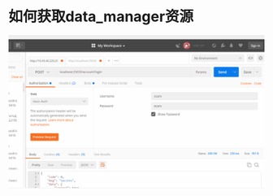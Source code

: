# 如何获取data_manager资源
![image](https://github.com/bruin111/gif/blob/master/data_manager%E8%8E%B7%E5%8F%96%E8%B5%84%E6%BA%90%E6%AD%A5%E9%AA%A4.gif?raw=true)
